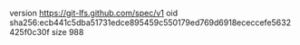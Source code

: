 version https://git-lfs.github.com/spec/v1
oid sha256:ecb441c5dba51731edce895459c550179ed769d6918ececcefe5632425f0c30f
size 988
